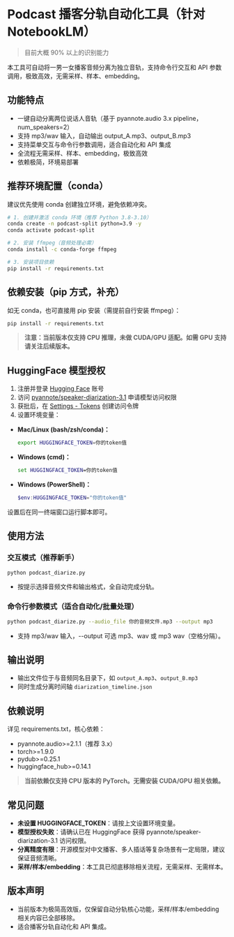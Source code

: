 # Podcast 播客分轨自动化工具（针对 NotebookLM）

> 目前大概 90% 以上的识别能力

本工具可自动将一男一女播客音频分离为独立音轨，支持命令行交互和 API 参数调用，极致高效，无需采样、样本、embedding。

## 功能特点

- 一键自动分离两位说话人音轨（基于 pyannote.audio 3.x pipeline，num_speakers=2）
- 支持 mp3/wav 输入，自动输出 output_A.mp3、output_B.mp3
- 支持菜单交互与命令行参数调用，适合自动化和 API 集成
- 全流程无需采样、样本、embedding，极致高效
- 依赖极简，环境易部署

## 推荐环境配置（conda）

建议优先使用 conda 创建独立环境，避免依赖冲突。

```bash
# 1. 创建并激活 conda 环境（推荐 Python 3.8-3.10）
conda create -n podcast-split python=3.9 -y
conda activate podcast-split

# 2. 安装 ffmpeg（音频处理必需）
conda install -c conda-forge ffmpeg

# 3. 安装项目依赖
pip install -r requirements.txt
```

## 依赖安装（pip 方式，补充）

如无 conda，也可直接用 pip 安装（需提前自行安装 ffmpeg）：

```bash
pip install -r requirements.txt
```

> **注意：当前版本仅支持 CPU 推理，未做 CUDA/GPU 适配。如需 GPU 支持请关注后续版本。**

## HuggingFace 模型授权

1. 注册并登录 [Hugging Face](https://huggingface.co/) 账号
2. 访问 [pyannote/speaker-diarization-3.1](https://huggingface.co/pyannote/speaker-diarization-3.1) 申请模型访问权限
3. 获批后，在 [Settings - Tokens](https://huggingface.co/settings/tokens) 创建访问令牌
4. 设置环境变量：

- **Mac/Linux (bash/zsh/conda)：**
  ```bash
  export HUGGINGFACE_TOKEN=你的token值
  ```
- **Windows (cmd)：**
  ```cmd
  set HUGGINGFACE_TOKEN=你的token值
  ```
- **Windows (PowerShell)：**
  ```powershell
  $env:HUGGINGFACE_TOKEN="你的token值"
  ```

设置后在同一终端窗口运行脚本即可。

## 使用方法

### 交互模式（推荐新手）

```bash
python podcast_diarize.py
```

- 按提示选择音频文件和输出格式，全自动完成分轨。

### 命令行参数模式（适合自动化/批量处理）

```bash
python podcast_diarize.py --audio_file 你的音频文件.mp3 --output mp3
```

- 支持 mp3/wav 输入，--output 可选 mp3、wav 或 mp3 wav（空格分隔）。

## 输出说明

- 输出文件位于与音频同名目录下，如 `output_A.mp3`、`output_B.mp3`
- 同时生成分离时间轴 `diarization_timeline.json`

## 依赖说明

详见 requirements.txt，核心依赖：

- pyannote.audio>=2.1.1（推荐 3.x）
- torch>=1.9.0
- pydub>=0.25.1
- huggingface_hub>=0.14.1

> **当前依赖仅支持 CPU 版本的 PyTorch。无需安装 CUDA/GPU 相关依赖。**

## 常见问题

- **未设置 HUGGINGFACE_TOKEN**：请按上文设置环境变量。
- **模型授权失败**：请确认已在 HuggingFace 获得 pyannote/speaker-diarization-3.1 访问权限。
- **分离精度有限**：开源模型对中文播客、多人插话等复杂场景有一定局限，建议保证音频清晰。
- **采样/样本/embedding**：本工具已彻底移除相关流程，无需采样、无需样本。

## 版本声明

- 当前版本为极简高效版，仅保留自动分轨核心功能，采样/样本/embedding 相关内容已全部移除。
- 适合播客分轨自动化和 API 集成。
